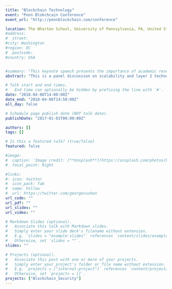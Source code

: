 ```yaml
---
title: "Blockchain Technology"
event: "Penn Blokchcain Conference"
event_url: "http://pennblockchain.com/conference"

location: The Wharton School, University of Pennsylvania, PA, United States
#address:
#  street:
#city: Washington
#region: DC
#  postcode:
#country: USA


#summary: "This keynote speech presents the importance of academic research on blockchain technology and new challenge to build a neutral international research test network."
abstract: "This is a panel discussion on scalability and layer 2 technology of public blockchain"

# Talk start and end times.
#   End time can optionally be hidden by prefixing the line with `#`.
date: "2018-04-06T14:00:00Z"
date_end: "2018-04-06T14:50:00Z"
all_day: false

# Schedule page publish date (NOT talk date).
publishDate: "2017-01-01T00:00:00Z"

authors: []
tags: []

# Is this a featured talk? (true/false)
featured: false

#image:
#  caption: 'Image credit: [**Unsplash**](https://unsplash.com/photos/bzdhc5b3Bxs)'
#  focal_point: Right

#links:
#- icon: twitter
#  icon_pack: fab
#  name: Follow
#  url: https://twitter.com/georgecushen
url_code: ""
url_pdf: ""
url_slides: ""
url_video: ""

# Markdown Slides (optional).
#   Associate this talk with Markdown slides.
#   Simply enter your slide deck's filename without extension.
#   E.g. `slides = "example-slides"` references `content/slides/example-slides.md`.
#   Otherwise, set `slides = ""`.
slides: ""

# Projects (optional).
#   Associate this post with one or more of your projects.
#   Simply enter your project's folder or file name without extension.
#   E.g. `projects = ["internal-project"]` references `content/project/deep-learning/index.md`.
#   Otherwise, set `projects = []`.
projects: ["Blockchain_Security"]
---
```

